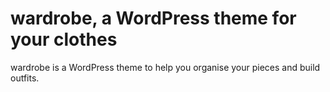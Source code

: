 wardrobe, a WordPress theme for your clothes
============================================


wardrobe is a WordPress theme to help you organise your pieces and build
outfits.
